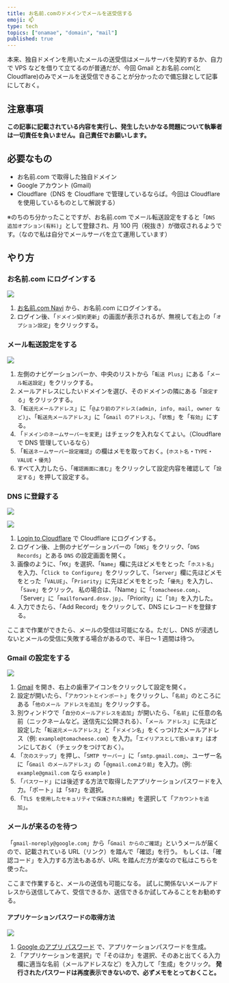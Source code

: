 ```yaml
---
title: お名前.comのドメインでメールを送受信する
emoji: 📫
type: tech
topics: ["onamae", "domain", "mail"]
published: true
---
```


本来、独自ドメインを用いたメールの送受信はメールサーバを契約するか、自力で VPS などを借りて立てるのが普通だが、今回 Gmail とお名前.com(と Cloudflare)のみでメールを送受信できることが分かったので備忘録として記事にしておく。

## 注意事項

**この記事に記載されている内容を実行し、発生したいかなる問題について執筆者は一切責任を負いません。自己責任でお願いします。**

## 必要なもの

- お名前.com で取得した独自ドメイン
- Google アカウント (Gmail)
- Cloudflare（DNS を Cloudflare で管理しているならば。今回は Cloudflare を使用しているものとして解説する）

※のちのち分かったことですが、お名前.com でメール転送設定をすると「`DNS 追加オプション(有料)`」として登録され、月 100 円（税抜き）が徴収されるようです。（なので私は自分でメールサーバを立て運用しています）

## やり方

### お名前.com にログインする

![](https://storage.googleapis.com/zenn-user-upload/gra2umwiapnhj10i5d4z1pmerb2e)

1. [お名前.com Navi](https://navi.onamae.com/login) から、お名前.com にログインする。
2. ログイン後、「`ドメイン契約更新`」の画面が表示されるが、無視して右上の「`オプション設定`」をクリックする。

### メール転送設定をする

![](https://storage.googleapis.com/zenn-user-upload/ml37ro833m82q1609hotyvs2i7ce)

1. 左側のナビゲーションバーか、中央のリストから「`転送 Plus`」にある「`メール転送設定`」をクリックする。
2. メールアドレスにしたいドメインを選び、そのドメインの隣にある「`設定する`」をクリックする。
3. 「`転送元メールアドレス`」に「`@より前のアドレス(admin, info, mail, owner など)`」、「`転送先メールアドレス`」に「`Gmail のアドレス`」、「`状態`」を「`有効`」にする。
4. 「`ドメインのネームサーバーを変更`」はチェックを入れなくてよい。（Cloudflare で DNS 管理しているなら）
5. 「`転送ネームサーバー設定確認`」の欄はメモを取っておく。(`ホスト名`・`TYPE`・`VALUE`・`優先`)
6. すべて入力したら、「`確認画面に進む`」をクリックして設定内容を確認して「`設定する`」を押して設定する。

### DNS に登録する

![](https://storage.googleapis.com/zenn-user-upload/qgkl69nybz0gk2h2ay2jm58q87hr)

![](https://storage.googleapis.com/zenn-user-upload/s7vqp2e5shimpoz56t6vbf4t42zy)

1. [Login to Cloudflare](https://dash.cloudflare.com/login) で Cloudflare にログインする。
2. ログイン後、上側のナビゲーションバーの「`DNS`」をクリック、「`DNS Records`」とある `DNS` の設定画面を開く。
3. 画像のように、「`MX`」を選択、「`Name`」欄に先ほどメモをとった「`ホスト名`」を入力、「`Click to Configure`」をクリックして、「`Server`」欄に先ほどメモをとった「`VALUE`」、「`Priority`」に先ほどメモをとった「`優先`」を入力し、「`Save`」をクリック。
   私の場合は、「Name」に「`tomacheese.com`」、「Server」に「`mailforward.dnsv.jp`」、「Priority」に「`10`」を入力した。
4. 入力できたら、「Add Record」をクリックして、DNS にレコードを登録する。

ここまで作業ができたら、メールの受信は可能になる。ただし、DNS が浸透しないとメールの受信に失敗する場合があるので、半日～ 1 週間は待つ。

### Gmail の設定をする

![](https://storage.googleapis.com/zenn-user-upload/h4kb1rntmn3ru7pkgnfhd22ntl55)

1. [Gmail](https://mail.google.com/) を開き、右上の歯車アイコンをクリックして設定を開く。
2. 設定が開いたら、「`アカウントとインポート`」をクリックし、「`名前`」のところにある「`他のメール アドレスを追加`」をクリックする。
3. 別ウィンドウで「`自分のメールアドレスを追加`」が開いたら、「`名前`」に任意の名前（ニックネームなど。送信先に公開される）、「`メール アドレス`」に先ほど設定した「`転送元メールアドレス`」と「`ドメイン名`」をくっつけたメールアドレス（例: `example@tomacheese.com`）を入力。「`エイリアスとして扱います`」はオンにしておく（チェックをつけておく）。
4. 「`次のステップ`」を押し、「`SMTP サーバー`」に「`smtp.gmail.com`」、ユーザー名に「`Gmail のメールアドレス`」の「`@gmail.comより前`」を入力。(例: `example@gmail.com` なら `example` )
5. 「`パスワード`」には後述する方法で取得したアプリケーションパスワードを入力。「ポート」は「`587`」を選択。
6. 「`TLS を使用したセキュリティで保護された接続`」を選択して「`アカウントを追加`」。

### メールが来るのを待つ

「`gmail-noreply@google.com`」から「`Gmail からのご確認`」というメールが届くので、記載されている URL（リンク）を踏んで「確認」を行う。
もしくは、「確認コード」を入力する方法もあるが、URL を踏んだ方が楽なので私はこちらを使った。

ここまで作業すると、メールの送信も可能になる。
試しに関係ないメールアドレスから送信してみて、受信できるか、送信できるか試してみることをお勧めする。

#### アプリケーションパスワードの取得方法

![](https://storage.googleapis.com/zenn-user-upload/tuvnmsuzlwe95ttqaqw3o621ueu5)

1. [Google のアプリ パスワード](https://myaccount.google.com/not-supported) で、アプリケーションパスワードを生成。
2. 「アプリケーションを選択」で「そのほか」を選択、そのあと出てくる入力欄に適当な名前（メールアドレスなど）を入力して「生成」をクリック。
   **発行されたパスワードは再度表示できないので、必ずメモをとっておくこと。**
